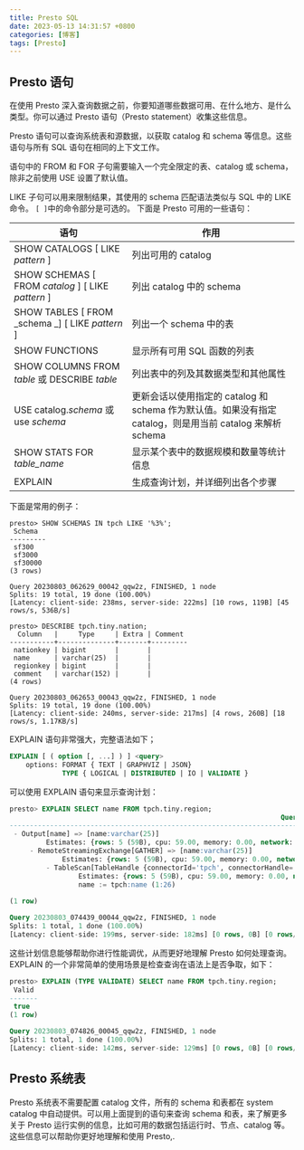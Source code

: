 ```yaml
---
title: Presto SQL
date: 2023-05-13 14:31:57 +0800
categories: [博客]
tags: [Presto] 
---
```



## Presto 语句
在使用 Presto 深入查询数据之前，你要知道哪些数据可用、在什么地方、是什么类型。你可以通过 Presto 语句（Presto statement）收集这些信息。

Presto 语句可以查询系统表和源数据，以获取 catalog 和 schema 等信息。这些语句与所有 SQL 语句在相同的上下文工作。

语句中的 FROM 和 FOR 子句需要输入一个完全限定的表、catalog 或 schema，除非之前使用 USE 设置了默认值。

LIKE 子句可以用来限制结果，其使用的 schema 匹配语法类似与 SQL 中的 LIKE 命令。
`[ ]`中的命令部分是可选的。
下面是 Presto 可用的一些语句：

| 语句 | 作用 |
| --- | --- |
| SHOW CATALOGS [ LIKE _pattern_ ] | 列出可用的 catalog |
| SHOW SCHEMAS [ FROM _catalog_ ] [ LIKE _pattern_ ] | 列出 catalog 中的 schema |
| SHOW TABLES [ FROM _schema _] [ LIKE _pattern_ ] | 列出一个 schema 中的表 |
| SHOW FUNCTIONS | 显示所有可用 SQL 函数的列表 |
| SHOW COLUMNS FROM _table_ 或 DESCRIBE _table_ | 列出表中的列及其数据类型和其他属性 |
| USE catalog._schema_ 或 use _schema_ | 更新会话以使用指定的 catalog 和 schema 作为默认值。如果没有指定 catalog，则是用当前 catalog 来解析 schema |
| SHOW STATS FOR _table_name_ | 显示某个表中的数据规模和数量等统计信息 |
| EXPLAIN | 生成查询计划，并详细列出各个步骤 |

下面是常用的例子：
```shell
presto> SHOW SCHEMAS IN tpch LIKE '%3%';
 Schema  
---------
 sf300   
 sf3000  
 sf30000 
(3 rows)

Query 20230803_062629_00042_qqw2z, FINISHED, 1 node
Splits: 19 total, 19 done (100.00%)
[Latency: client-side: 238ms, server-side: 222ms] [10 rows, 119B] [45 rows/s, 536B/s]

presto> DESCRIBE tpch.tiny.nation;
  Column   |     Type     | Extra | Comment 
-----------+--------------+-------+---------
 nationkey | bigint       |       |         
 name      | varchar(25)  |       |         
 regionkey | bigint       |       |         
 comment   | varchar(152) |       |         
(4 rows)

Query 20230803_062653_00043_qqw2z, FINISHED, 1 node
Splits: 19 total, 19 done (100.00%)
[Latency: client-side: 240ms, server-side: 217ms] [4 rows, 260B] [18 rows/s, 1.17KB/s]
```

EXPLAIN 语句非常强大，完整语法如下；
```sql
EXPLAIN [ ( option [, ...] ) ] <query>
    options: FORMAT { TEXT | GRAPHVIZ | JSON}
             TYPE { LOGICAL | DISTRIBUTED | IO | VALIDATE }
```
可以使用 EXPLAIN 语句来显示查询计划：
```sql
presto> EXPLAIN SELECT name FROM tpch.tiny.region;
                                                                   Query Plan                                                                   
------------------------------------------------------------------------------------------------------------------------------------------------
 - Output[name] => [name:varchar(25)]                                                                                                           
         Estimates: {rows: 5 (59B), cpu: 59.00, memory: 0.00, network: 59.00}                                                                   
     - RemoteStreamingExchange[GATHER] => [name:varchar(25)]                                                                                    
             Estimates: {rows: 5 (59B), cpu: 59.00, memory: 0.00, network: 59.00}                                                               
         - TableScan[TableHandle {connectorId='tpch', connectorHandle='region:sf0.01', layout='Optional[region:sf0.01]'}] => [name:varchar(25)] 
                 Estimates: {rows: 5 (59B), cpu: 59.00, memory: 0.00, network: 0.00}                                                            
                 name := tpch:name (1:26)                                                                                                       
                                                                                                                                                
(1 row)

Query 20230803_074439_00044_qqw2z, FINISHED, 1 node
Splits: 1 total, 1 done (100.00%)
[Latency: client-side: 199ms, server-side: 182ms] [0 rows, 0B] [0 rows/s, 0B/s]

```
这些计划信息能够帮助你进行性能调优，从而更好地理解 Presto 如何处理查询。
EXPLAIN 的一个非常简单的使用场景是检查查询在语法上是否争取，如下：
```sql
presto> EXPLAIN (TYPE VALIDATE) SELECT name FROM tpch.tiny.region;
 Valid 
-------
 true  
(1 row)

Query 20230803_074826_00045_qqw2z, FINISHED, 1 node
Splits: 1 total, 1 done (100.00%)
[Latency: client-side: 142ms, server-side: 129ms] [0 rows, 0B] [0 rows/s, 0B/s]
```

## Presto 系统表
Presto 系统表不需要配置 catalog 文件，所有的 schema 和表都在 system catalog 中自动提供。可以用上面提到的语句来查询 schema 和表，来了解更多关于 Presto 运行实例的信息，比如可用的数据包括运行时、节点、catalog 等。这些信息可以帮助你更好地理解和使用 Presto,.
